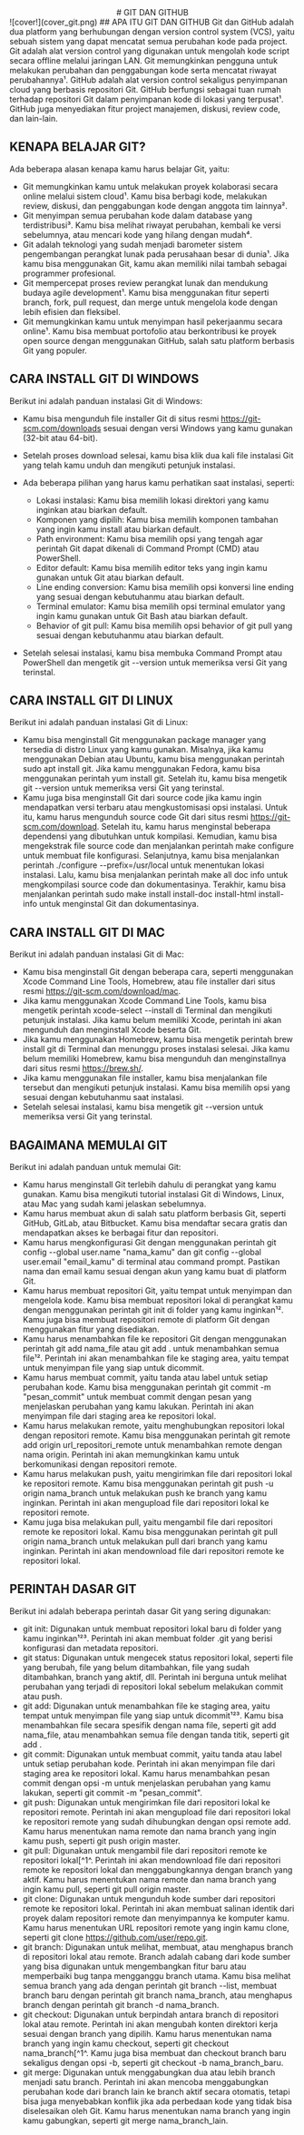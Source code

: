<center>
# GIT DAN GITHUB
</center>
![cover!](cover_git.png)
## APA ITU GIT DAN GITHUB
Git dan GitHub adalah dua platform yang berhubungan dengan version control system (VCS), yaitu sebuah sistem yang dapat mencatat semua perubahan kode pada project. Git adalah alat version control yang digunakan untuk mengolah kode script secara offline melalui jaringan LAN. Git memungkinkan pengguna untuk melakukan perubahan dan penggabungan kode serta mencatat riwayat perubahannya¹. GitHub adalah alat version control sekaligus penyimpanan cloud yang berbasis repositori Git. GitHub berfungsi sebagai tuan rumah terhadap repositori Git dalam penyimpanan kode di lokasi yang terpusat¹. GitHub juga menyediakan fitur project manajemen, diskusi, review code, dan lain-lain.

## KENAPA BELAJAR GIT?
Ada beberapa alasan kenapa kamu harus belajar Git, yaitu:

- Git memungkinkan kamu untuk melakukan proyek kolaborasi secara online melalui sistem cloud¹. Kamu bisa berbagi kode, melakukan review, diskusi, dan penggabungan kode dengan anggota tim lainnya².
- Git menyimpan semua perubahan kode dalam database yang terdistribusi³. Kamu bisa melihat riwayat perubahan, kembali ke versi sebelumnya, atau mencari kode yang hilang dengan mudah⁴.
- Git adalah teknologi yang sudah menjadi barometer sistem pengembangan perangkat lunak pada perusahaan besar di dunia¹. Jika kamu bisa menggunakan Git, kamu akan memiliki nilai tambah sebagai programmer profesional.
- Git mempercepat proses review perangkat lunak dan mendukung budaya agile development¹. Kamu bisa menggunakan fitur seperti branch, fork, pull request, dan merge untuk mengelola kode dengan lebih efisien dan fleksibel.
- Git memungkinkan kamu untuk menyimpan hasil pekerjaanmu secara online¹. Kamu bisa membuat portofolio atau berkontribusi ke proyek open source dengan menggunakan GitHub, salah satu platform berbasis Git yang populer.

## CARA INSTALL GIT DI WINDOWS
Berikut ini adalah panduan instalasi Git di Windows:

- Kamu bisa mengunduh file installer Git di situs resmi https://git-scm.com/downloads sesuai dengan versi Windows yang kamu gunakan (32-bit atau 64-bit).
- Setelah proses download selesai, kamu bisa klik dua kali file instalasi Git yang telah kamu unduh dan mengikuti petunjuk instalasi.
- Ada beberapa pilihan yang harus kamu perhatikan saat instalasi, seperti:

  - Lokasi instalasi: Kamu bisa memilih lokasi direktori yang kamu inginkan atau biarkan default.
  - Komponen yang dipilih: Kamu bisa memilih komponen tambahan yang ingin kamu install atau biarkan default.
  - Path environment: Kamu bisa memilih opsi yang tengah agar perintah Git dapat dikenali di Command Prompt (CMD) atau PowerShell.
  - Editor default: Kamu bisa memilih editor teks yang ingin kamu gunakan untuk Git atau biarkan default.
  - Line ending conversion: Kamu bisa memilih opsi konversi line ending yang sesuai dengan kebutuhanmu atau biarkan default.
  - Terminal emulator: Kamu bisa memilih opsi terminal emulator yang ingin kamu gunakan untuk Git Bash atau biarkan default.
  - Behavior of git pull: Kamu bisa memilih opsi behavior of git pull yang sesuai dengan kebutuhanmu atau biarkan default.

- Setelah selesai instalasi, kamu bisa membuka Command Prompt atau PowerShell dan mengetik git --version untuk memeriksa versi Git yang terinstal.

## CARA INSTALL GIT DI LINUX
Berikut ini adalah panduan instalasi Git di Linux:

- Kamu bisa menginstall Git menggunakan package manager yang tersedia di distro Linux yang kamu gunakan. Misalnya, jika kamu menggunakan Debian atau Ubuntu, kamu bisa menggunakan perintah sudo apt install git. Jika kamu menggunakan Fedora, kamu bisa menggunakan perintah yum install git. Setelah itu, kamu bisa mengetik git --version untuk memeriksa versi Git yang terinstal.
- Kamu juga bisa menginstall Git dari source code jika kamu ingin mendapatkan versi terbaru atau mengkustomisasi opsi instalasi. Untuk itu, kamu harus mengunduh source code Git dari situs resmi https://git-scm.com/download. Setelah itu, kamu harus menginstal beberapa dependensi yang dibutuhkan untuk kompilasi. Kemudian, kamu bisa mengekstrak file source code dan menjalankan perintah make configure untuk membuat file konfigurasi. Selanjutnya, kamu bisa menjalankan perintah ./configure --prefix=/usr/local untuk menentukan lokasi instalasi. Lalu, kamu bisa menjalankan perintah make all doc info untuk mengkompilasi source code dan dokumentasinya. Terakhir, kamu bisa menjalankan perintah sudo make install install-doc install-html install-info untuk menginstal Git dan dokumentasinya.

## CARA INSTALL GIT DI MAC
Berikut ini adalah panduan instalasi Git di Mac:

- Kamu bisa menginstall Git dengan beberapa cara, seperti menggunakan Xcode Command Line Tools, Homebrew, atau file installer dari situs resmi https://git-scm.com/download/mac.
- Jika kamu menggunakan Xcode Command Line Tools, kamu bisa mengetik perintah xcode-select --install di Terminal dan mengikuti petunjuk instalasi. Jika kamu belum memiliki Xcode, perintah ini akan mengunduh dan menginstall Xcode beserta Git.
- Jika kamu menggunakan Homebrew, kamu bisa mengetik perintah brew install git di Terminal dan menunggu proses instalasi selesai. Jika kamu belum memiliki Homebrew, kamu bisa mengunduh dan menginstallnya dari situs resmi https://brew.sh/.
- Jika kamu menggunakan file installer, kamu bisa menjalankan file tersebut dan mengikuti petunjuk instalasi. Kamu bisa memilih opsi yang sesuai dengan kebutuhanmu saat instalasi.
- Setelah selesai instalasi, kamu bisa mengetik git --version untuk memeriksa versi Git yang terinstal.

## BAGAIMANA MEMULAI GIT
Berikut ini adalah panduan untuk memulai Git:

- Kamu harus menginstall Git terlebih dahulu di perangkat yang kamu gunakan. Kamu bisa mengikuti tutorial instalasi Git di Windows, Linux, atau Mac yang sudah kami jelaskan sebelumnya.
- Kamu harus membuat akun di salah satu platform berbasis Git, seperti GitHub, GitLab, atau Bitbucket. Kamu bisa mendaftar secara gratis dan mendapatkan akses ke berbagai fitur dan repositori.
- Kamu harus mengkonfigurasi Git dengan menggunakan perintah git config --global user.name \"nama_kamu\" dan git config --global user.email \"email_kamu\" di terminal atau command prompt. Pastikan nama dan email kamu sesuai dengan akun yang kamu buat di platform Git.
- Kamu harus membuat repositori Git, yaitu tempat untuk menyimpan dan mengelola kode. Kamu bisa membuat repositori lokal di perangkat kamu dengan menggunakan perintah git init di folder yang kamu inginkan¹². Kamu juga bisa membuat repositori remote di platform Git dengan menggunakan fitur yang disediakan.
- Kamu harus menambahkan file ke repositori Git dengan menggunakan perintah git add nama_file atau git add . untuk menambahkan semua file¹². Perintah ini akan menambahkan file ke staging area, yaitu tempat untuk menyimpan file yang siap untuk dicommit.
- Kamu harus membuat commit, yaitu tanda atau label untuk setiap perubahan kode. Kamu bisa menggunakan perintah git commit -m \"pesan_commit\" untuk membuat commit dengan pesan yang menjelaskan perubahan yang kamu lakukan. Perintah ini akan menyimpan file dari staging area ke repositori lokal.
- Kamu harus melakukan remote, yaitu menghubungkan repositori lokal dengan repositori remote. Kamu bisa menggunakan perintah git remote add origin url_repositori_remote untuk menambahkan remote dengan nama origin. Perintah ini akan memungkinkan kamu untuk berkomunikasi dengan repositori remote.
- Kamu harus melakukan push, yaitu mengirimkan file dari repositori lokal ke repositori remote. Kamu bisa menggunakan perintah git push -u origin nama_branch untuk melakukan push ke branch yang kamu inginkan. Perintah ini akan mengupload file dari repositori lokal ke repositori remote.
- Kamu juga bisa melakukan pull, yaitu mengambil file dari repositori remote ke repositori lokal. Kamu bisa menggunakan perintah git pull origin nama_branch untuk melakukan pull dari branch yang kamu inginkan. Perintah ini akan mendownload file dari repositori remote ke repositori lokal.

## PERINTAH DASAR GIT

Berikut ini adalah beberapa perintah dasar Git yang sering digunakan:

- git init: Digunakan untuk membuat repositori lokal baru di folder yang kamu inginkan¹²³. Perintah ini akan membuat folder .git yang berisi konfigurasi dan metadata repositori.
- git status: Digunakan untuk mengecek status repositori lokal, seperti file yang berubah, file yang belum ditambahkan, file yang sudah ditambahkan, branch yang aktif, dll. Perintah ini berguna untuk melihat perubahan yang terjadi di repositori lokal sebelum melakukan commit atau push.
- git add: Digunakan untuk menambahkan file ke staging area, yaitu tempat untuk menyimpan file yang siap untuk dicommit¹²³. Kamu bisa menambahkan file secara spesifik dengan nama file, seperti git add nama_file, atau menambahkan semua file dengan tanda titik, seperti git add .
- git commit: Digunakan untuk membuat commit, yaitu tanda atau label untuk setiap perubahan kode. Perintah ini akan menyimpan file dari staging area ke repositori lokal. Kamu harus menambahkan pesan commit dengan opsi -m untuk menjelaskan perubahan yang kamu lakukan, seperti git commit -m \"pesan_commit\".
- git push: Digunakan untuk mengirimkan file dari repositori lokal ke repositori remote. Perintah ini akan mengupload file dari repositori lokal ke repositori remote yang sudah dihubungkan dengan opsi remote add. Kamu harus menentukan nama remote dan nama branch yang ingin kamu push, seperti git push origin master. 
- git pull: Digunakan untuk mengambil file dari repositori remote ke repositori lokal[^1^. Perintah ini akan mendownload file dari repositori remote ke repositori lokal dan menggabungkannya dengan branch yang aktif. Kamu harus menentukan nama remote dan nama branch yang ingin kamu pull, seperti git pull origin master. 
- git clone: Digunakan untuk mengunduh kode sumber dari repositori remote ke repositori lokal. Perintah ini akan membuat salinan identik dari proyek dalam repositori remote dan menyimpannya ke komputer kamu. Kamu harus menentukan URL repositori remote yang ingin kamu clone, seperti git clone https://github.com/user/repo.git. 
- git branch: Digunakan untuk melihat, membuat, atau menghapus branch di repositori lokal atau remote. Branch adalah cabang dari kode sumber yang bisa digunakan untuk mengembangkan fitur baru atau memperbaiki bug tanpa mengganggu branch utama. Kamu bisa melihat semua branch yang ada dengan perintah git branch --list, membuat branch baru dengan perintah git branch nama_branch, atau menghapus branch dengan perintah git branch -d nama_branch. 
- git checkout: Digunakan untuk berpindah antara branch di repositori lokal atau remote. Perintah ini akan mengubah konten direktori kerja sesuai dengan branch yang dipilih. Kamu harus menentukan nama branch yang ingin kamu checkout, seperti git checkout nama_branch[^1^. Kamu juga bisa membuat dan checkout branch baru sekaligus dengan opsi -b, seperti git checkout -b nama_branch_baru. 
- git merge: Digunakan untuk menggabungkan dua atau lebih branch menjadi satu branch. Perintah ini akan mencoba menggabungkan perubahan kode dari branch lain ke branch aktif secara otomatis, tetapi bisa juga menyebabkan konflik jika ada perbedaan kode yang tidak bisa diselesaikan oleh Git. Kamu harus menentukan nama branch yang ingin kamu gabungkan, seperti git merge nama_branch_lain.


